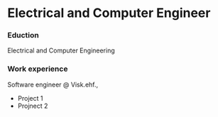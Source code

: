 # Electrical and Computer Engineer

### Eduction
Electrical and Computer Engineering

### Work experience
Software engineer @ Visk.ehf.,
- Project 1
- Projnect 2
